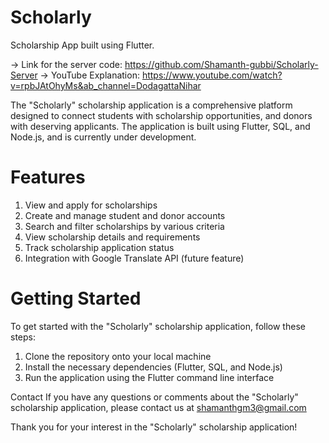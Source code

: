 # Scholarly

Scholarship App built using Flutter.

-> Link for the server code: https://github.com/Shamanth-gubbi/Scholarly-Server
-> YouTube Explanation: https://www.youtube.com/watch?v=rpbJAtOhyMs&ab_channel=DodagattaNihar

The "Scholarly" scholarship application is a comprehensive platform designed to connect students with scholarship opportunities, and donors with deserving applicants. The application is built using Flutter, SQL, and Node.js, and is currently under development.

# Features
1. View and apply for scholarships
2. Create and manage student and donor accounts
3. Search and filter scholarships by various criteria
4. View scholarship details and requirements
5. Track scholarship application status
6. Integration with Google Translate API (future feature)

# Getting Started
To get started with the "Scholarly" scholarship application, follow these steps:

1. Clone the repository onto your local machine
2. Install the necessary dependencies (Flutter, SQL, and Node.js)
3. Run the application using the Flutter command line interface

Contact
If you have any questions or comments about the "Scholarly" scholarship application, please contact us at shamanthgm3@gmail.com

Thank you for your interest in the "Scholarly" scholarship application!
